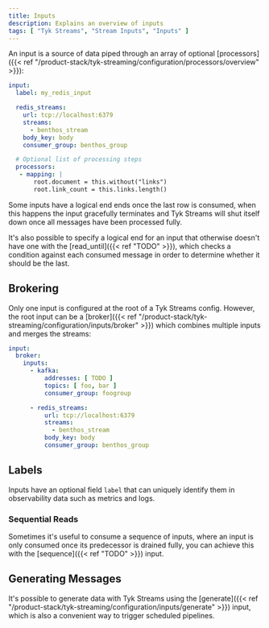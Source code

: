 ```yaml
---
title: Inputs
description: Explains an overview of inputs
tags: [ "Tyk Streams", "Stream Inputs", "Inputs" ]
---
```


An input is a source of data piped through an array of optional [processors]({{< ref "/product-stack/tyk-streaming/configuration/processors/overview" >}}):

```yaml
input:
  label: my_redis_input

  redis_streams:
    url: tcp://localhost:6379
    streams:
      - benthos_stream
    body_key: body
    consumer_group: benthos_group

  # Optional list of processing steps
  processors:
   - mapping: |
       root.document = this.without("links")
       root.link_count = this.links.length()
```

Some inputs have a logical end ends once the last row is consumed, when this happens the input gracefully terminates and Tyk Streams will shut itself down once all messages have been processed fully.

It's also possible to specify a logical end for an input that otherwise doesn't have one with the [read_until]({{< ref "TODO" >}}), which checks a condition against each consumed message in order to determine whether it should be the last.

## Brokering

Only one input is configured at the root of a Tyk Streams config. However, the root input can be a [broker]({{< ref "/product-stack/tyk-streaming/configuration/inputs/broker" >}}) which combines multiple inputs and merges the streams:

```yaml
input:
  broker:
    inputs:
      - kafka:
          addresses: [ TODO ]
          topics: [ foo, bar ]
          consumer_group: foogroup

      - redis_streams:
          url: tcp://localhost:6379
          streams:
            - benthos_stream
          body_key: body
          consumer_group: benthos_group
```

## Labels

Inputs have an optional field `label` that can uniquely identify them in observability data such as metrics and logs.

<!-- TODO

When know if Tyk Streams will support metrics then link to metrics

Inputs have an optional field `label` that can uniquely identify them in observability data such as metrics and logs. This can be useful when running configs with multiple inputs, otherwise their metrics labels will be generated based on their composition. For more information check out the [metrics documentation][metrics.about].

-->

### Sequential Reads

Sometimes it's useful to consume a sequence of inputs, where an input is only consumed once its predecessor is drained fully, you can achieve this with the [sequence]({{< ref "TODO" >}}) input.

## Generating Messages

It's possible to generate data with Tyk Streams using the [generate]({{< ref "/product-stack/tyk-streaming/configuration/inputs/generate" >}}) input, which is also a convenient way to trigger scheduled pipelines.
